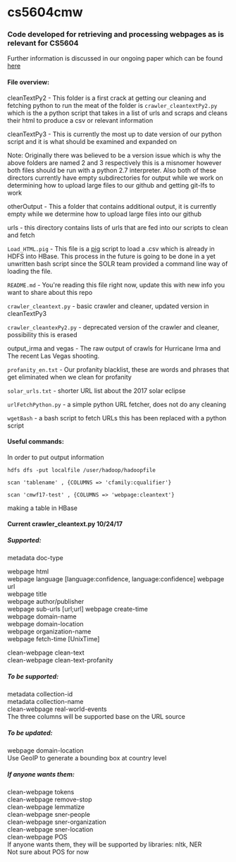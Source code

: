 # cs5604cmw

### Code developed for retrieving and processing webpages as is relevant for CS5604

Further information is discussed in our ongoing paper which can be found [here](https://www.overleaf.com/11453323jhcyxdhjjsvj#/43271700/ "paper")

#### File overview:
cleanTextPy2 -  This folder is a first crack at getting our cleaning and fetching python to run the meat of the folder is `crawler_cleantextPy2.py` which is the a python script that takes in a list of urls and scraps and cleans their html to produce a csv or relevant information  

cleanTextPy3 -  This is currently the most up to date version of our python script and it is what should be examined and expanded on

Note: Originally there was believed to be a version issue which is why the above folders are named 2 and 3 respectively this is a misnomer however both files should be run with a python 2.7 interpreter. Also both of these directors currently have empty subdirectories for output while we work on determining how to upload large files to our github and getting git-lfs to work

otherOutput - This a folder that contains additional output, it is currently empty while we determine how to upload large files into our github

urls - this directory contains lists of urls that are fed into our scripts to clean and fetch 

`Load_HTML.pig` - This file is a [pig](https://pig.apache.org/) script to load a .csv which is already in HDFS into HBase. This process in the future is going to be done in a yet unwritten bash script since the SOLR team provided a command line way of loading the file. 

`README.md` - You're reading this file right now, update this with new info you want to share about this repo

`crawler_cleantext.py` - basic crawler and cleaner, updated version in cleanTextPy3

`crawler_cleantexPy2.py` - deprecated version of the crawler and cleaner, possibility this is erased

output_irma and vegas - The raw output of crawls for Hurricane Irma and The recent Las Vegas shooting. 

`profanity_en.txt` - Our profanity blacklist, these are words and phrases that get eliminated when we clean for profanity

`solar_urls.txt` - shorter URL list about the 2017 solar eclipse

`urlFetchPython.py` - a simple python URL fetcher, does not do any cleaning

`wgetBash` -  a bash script to fetch URLs this has been replaced with a python script
#### Useful commands:

In order to put output information 

`hdfs dfs -put localfile /user/hadoop/hadoopfile`

`scan 'tablename' , {COLUMNS => 'cfamily:cqualifier'}`

`scan 'cmwf17-test' , {COLUMNS => 'webpage:cleantext'}`

making a table in HBase

#### Current crawler_cleantext.py 10/24/17

##### Supported:
metadata   doc-type  

webpage   html  
webpage   language   [language:confidence, language:confidence]
webpage   url  
webpage   title  
webpage   author/publisher  
webpage   sub-urls   [url;url]
webpage   create-time  
webpage   domain-name  
webpage   domain-location  
webpage   organization-name  
webpage   fetch-time  [UnixTime]

clean-webpage   clean-text   
clean-webpage   clean-text-profanity   

#####  To be supported:
metadata   collection-id  
metadata   collection-name   
clean-webpage   real-world-events    
The three columns will be supported base on the URL source

##### To be updated:
webpage   domain-location   
Use GeoIP to generate a bounding box at country level

##### If anyone wants them: 
clean-webpage  tokens   
clean-webpage  remove-stop   
clean-webpage  lemmatize   
clean-webpage   sner-people  
clean-webpage   sner-organization  
clean-webpage   sner-location  
clean-webpage  POS   
If anyone wants them, they will be supported by libraries: nltk, NER  
Not sure about POS for now
